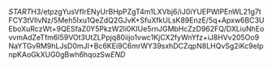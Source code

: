 $START$H3/etpzgYusVfIrENyUrBHpPZgT4m1LXVbj6/iJ0iYUEPWlPEnWL21g7tFCY3tVllvNz/5Meh5Ixu1QeZdQ2GJvK+SfuXfkULsK89EnzE/5q+Apxw6BC3UEboXuRczWt+9QESfaZ0Y5PkzW2li0KIUe5rnJGMbHcZzD962FQ/DXLiuNhEovvmAdZeTfm6I59VOt3UtZLPpjq80iijo1vwc1KjCX2fyWnYfz+iJ8HVv205Oo9NaYTGvRM9hLJsD0mJI+Bc6KEi9C6mrWY39sxhDCZqpN8LHQvSg2iKc9eIpnpKAoGkXUG0gBwh6hqozSw$END$